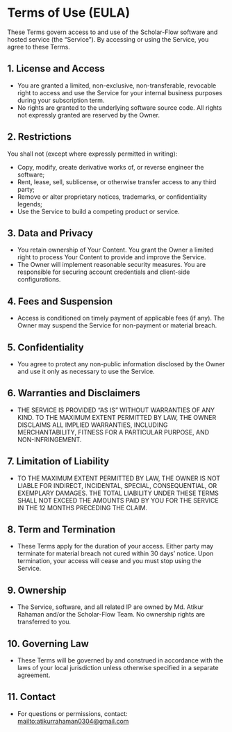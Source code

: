 # Terms of Use (EULA)

These Terms govern access to and use of the Scholar-Flow software and hosted service (the “Service”). By accessing or using the Service, you agree to these Terms.

## 1. License and Access

- You are granted a limited, non-exclusive, non-transferable, revocable right to access and use the Service for your internal business purposes during your subscription term.
- No rights are granted to the underlying software source code. All rights not expressly granted are reserved by the Owner.

## 2. Restrictions

You shall not (except where expressly permitted in writing):

- Copy, modify, create derivative works of, or reverse engineer the software;
- Rent, lease, sell, sublicense, or otherwise transfer access to any third party;
- Remove or alter proprietary notices, trademarks, or confidentiality legends;
- Use the Service to build a competing product or service.

## 3. Data and Privacy

- You retain ownership of Your Content. You grant the Owner a limited right to process Your Content to provide and improve the Service.
- The Owner will implement reasonable security measures. You are responsible for securing account credentials and client-side configurations.

## 4. Fees and Suspension

- Access is conditioned on timely payment of applicable fees (if any). The Owner may suspend the Service for non-payment or material breach.

## 5. Confidentiality

- You agree to protect any non-public information disclosed by the Owner and use it only as necessary to use the Service.

## 6. Warranties and Disclaimers

- THE SERVICE IS PROVIDED “AS IS” WITHOUT WARRANTIES OF ANY KIND. TO THE MAXIMUM EXTENT PERMITTED BY LAW, THE OWNER DISCLAIMS ALL IMPLIED WARRANTIES, INCLUDING MERCHANTABILITY, FITNESS FOR A PARTICULAR PURPOSE, AND NON-INFRINGEMENT.

## 7. Limitation of Liability

- TO THE MAXIMUM EXTENT PERMITTED BY LAW, THE OWNER IS NOT LIABLE FOR INDIRECT, INCIDENTAL, SPECIAL, CONSEQUENTIAL, OR EXEMPLARY DAMAGES. THE TOTAL LIABILITY UNDER THESE TERMS SHALL NOT EXCEED THE AMOUNTS PAID BY YOU FOR THE SERVICE IN THE 12 MONTHS PRECEDING THE CLAIM.

## 8. Term and Termination

- These Terms apply for the duration of your access. Either party may terminate for material breach not cured within 30 days’ notice. Upon termination, your access will cease and you must stop using the Service.

## 9. Ownership

- The Service, software, and all related IP are owned by Md. Atikur Rahaman and/or the Scholar-Flow Team. No ownership rights are transferred to you.

## 10. Governing Law

- These Terms will be governed by and construed in accordance with the laws of your local jurisdiction unless otherwise specified in a separate agreement.

## 11. Contact

- For questions or permissions, contact: <mailto:atikurrahaman0304@gmail.com>
